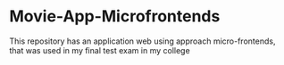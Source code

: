 # Movie-App-Microfrontends
This repository has an application web using approach micro-frontends, that was used in my final test exam in my college
